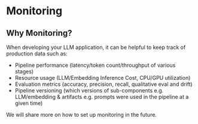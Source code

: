 # Monitoring
## Why Monitoring?
When developing your LLM application, it can be helpful to keep track of production data such as:
-   Pipeline performance (latency/token count/throughput of various stages)
-   Resource usage (LLM/Embedding Inference Cost, CPU/GPU utilization)
-   Evaluation metrics (accuracy, precision, recall, qualitative eval and drift)
-   Pipeline versioning (which versions of sub-components e.g. LLM/embedding &  artifacts e.g. prompts were used in the pipeline at a given time)

We will share more on how to set up monitoring in the future.
